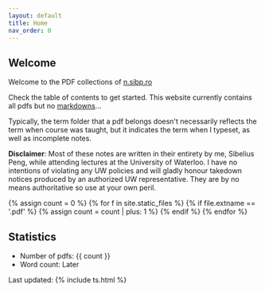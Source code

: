 ```yaml
---
layout: default
title: Home
nav_order: 0
---
```

## Welcome
Welcome to the PDF collections of [n.sibp.ro](https://n.sibp.ro)

Check the table of contents to get started. This website currently contains all pdfs but no [markdowns](../mdf)...

Typically, the term folder that a pdf belongs doesn't necessarily reflects the term when course was taught, but it indicates the term when I typeset, as well as incomplete notes.

**Disclaimer**: Most of these notes are written in their entirety by me, Sibelius Peng, while attending lectures at the University of Waterloo. I have no intentions of violating any UW policies and will gladly honour takedown notices produced by an authorized UW representative. They are by no means authoritative so use at your own peril.

{% assign count = 0 %}
{% for f in site.static_files %}
    {% if file.extname == '.pdf' %}
        {% assign count = count | plus: 1 %}
    {% endif %}
{% endfor %}

## Statistics
- Number of pdfs: {{ count }}
- Word count: Later

Last updated: {% include ts.html %}
